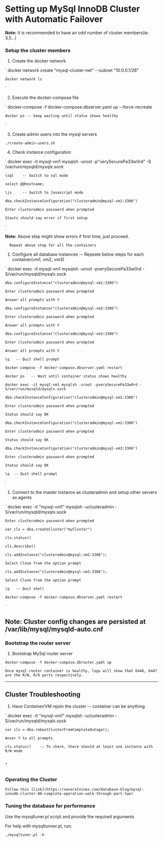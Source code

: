 # Setting up MySql InnoDB Cluster with Automatic Failover

**Note:** It is recommended to have an odd number of cluster members(ie: 3,5...)

### Setup the cluster members

1. Create the docker network

`
    docker network create "mysql-cluster-net" --subnet "10.0.0.1/28"

    docker network ls
`

2. Execute the docker-compose file

`
    docker-compose -f docker-compose.dbserver.yaml up --force-recreate

    docker ps -- keep waiting until status shows healthy
`

3. Create admin users into the mysql servers

`
    ./create-admin-users.sh
`

4. Check instance configuration

`
    docker exec -it mysql-vm1 mysqlsh -uroot -p"verySecurePa33w0rd" -S /var/run/mysqld/mysqlx.sock

    \sql    -- Switch to sql mode

    select @@hostname;

    \js     -- Switch to Javascript mode

    dba.checkInstanceConfiguration("clusteradmin@mysql-vm1:3306")

    Enter clusteradmin password when prompted

    Stauts should say error if first setup
`

**Note:** Above step might show errors if first time, just proceed.

      Repeat above step for all the containers

1. Configure all database instances -- Repeate below steps for each container(vm1, vm2, vm3)

`
    docker exec -it mysql-vm1 mysqlsh -uroot -pverySecurePa33w0rd -S/var/run/mysqld/mysqlx.sock

    dba.configureInstance("clusteradmin@mysql-vm1:3306")

    Enter clusteradmin password when prompted

    Answer all prompts with Y

    dba.configureInstance("clusteradmin@mysql-vm2:3306")

    Enter clusteradmin password when prompted

    Answer all prompts with Y

    dba.configureInstance("clusteradmin@mysql-vm3:3306")

    Enter clusteradmin password when prompted

    Answer all prompts with Y

    \q   -- Quit shell prompt

    docker-compose -f docker-compose.dbserver.yaml restart

    docker ps   -- Wait until container status shows healthy

    docker exec -it mysql-vm1 mysqlsh -uroot -pverySecurePa33w0rd -S/var/run/mysqld/mysqlx.sock

    dba.checkInstanceConfiguration("clusteradmin@mysql-vm1:3306")

    Enter clusteradmin password when prompted

    Status should say OK

    dba.checkInstanceConfiguration("clusteradmin@mysql-vm2:3306")

    Enter clusteradmin password when prompted

    Status should say OK

    dba.checkInstanceConfiguration("clusteradmin@mysql-vm3:3306")

    Enter clusteradmin password when prompted

    Status should say OK

    \q  -- Quit shell prompt

`

1. Connect to the master instance as clusteradmin and setup other servers as agents

`
    docker exec -it "mysql-vm1" mysqlsh -uclusteradmin -S/var/run/mysqld/mysqlx.sock

    Enter clusteradmin password when prompted

    var cls = dba.createCluster("myCluster")   

    cls.status()                                       

    cls.describe()                                      

    cls.addInstance("clusteradmin@mysql-vm2:3306");

    Select Clone from the option prompt

    cls.addInstance("clusteradmin@mysql-vm3:3306");

    Select Clone from the option prompt

    \q   -- Quit shell

    docker-compose -f docker-compose.dbserver.yaml restart

`

**Note:** Cluster config changes are persisted at /var/lib/mysql/mysqld-auto.cnf
---

### Bootstrap the router server

1. Bootstrap MySql router server

`
    docker-compose -f docker-compose.dbrouter.yaml up
`

    Once mysql-router container is healthy, logs will show that 6446, 6447 are the R/W, R/O ports respectively.

---

## Cluster Troubleshooting

1. Have Container/VM rejoin the cluster -- container can be anything

`
    docker exec -it "mysql-vm1" mysqlsh -uclusteradmin -S/var/run/mysqld/mysqlx.sock

    var cls = dba.rebootClusterFromCompleteOutage();

    Anser Y to all prompts
    
    cls.status()    -- To check, there should at least one instance with R/W mode
`
---

### Operating the Cluster

`
    Follow this [link](https://severalnines.com/database-blog/mysql-innodb-cluster-80-complete-operation-walk-through-part-two)
`

### Tuning the database for performance

Use the mysqltuner.pl script and provide the required arguments

For help with mysqltunner.pl, run:

`
    ./mysqltuner.pl -h
`




